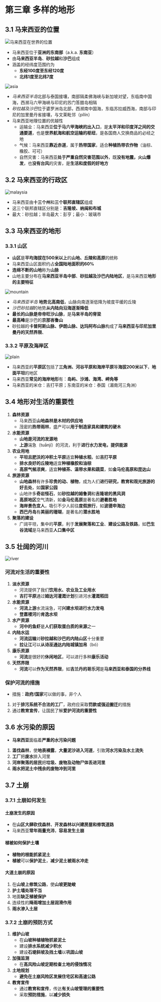 # 第三章 多样的地形

## 3.1 马来西亚的位置

![马来西亚在世界的位置](https://i.ibb.co/myRQLv8/malaysia-place.png)

- 马来西亚位于**亚洲的东南部**（a.k.a. **东南亚**）
- 由**马来西亚半岛**、**砂拉越**和**沙巴**组成
- 涵盖的经纬度范围约为
  - **东经100度至东经120度**
  - **北纬1度至北纬7度**

![asia](https://i.ibb.co/yf7hqPc/asia.png)

- *马来西亚半岛*北部与泰国接壤，南部隔柔佛海峡与新加坡对望，东临南中国海，西濒马六甲海峡与印尼的苏门答腊岛相隔
- *砂拉越及沙巴*位于婆罗洲岛北部，西濒南中国海，东临苏拉威西海，南部与印尼的加里曼丹省接壤，与文莱毗邻（pílín）
- 马来西亚地理位置的优越性
  - 运输业：马来西亚**位于马六甲海峡的出入口**，是**太平洋和印度洋之间的交通要道**，也是**世界航海和航空运输的枢纽**，是各国商人交换商品的必经之地
  - 气候：马来西亚**靠近赤道**，属于**热带国家**，适合**种植热带农作物**（油棕、橡胶、可可）
  - 自然灾害：马来西亚**处于严重自然灾害范围以外**，既**没有地震，火山爆发**，也**没有台风**的灾害，是**生活和度假的好地方**


## 3.2 马来西亚的行政区

![malaysia](https://i.ibb.co/xYqNXPN/malaysia.png)

- 马来西亚由**十三个州**和**三个联邦直辖区**组成
- 这三个联邦直辖区分别是：**吉隆坡、纳闽和布城**
- 最大：砂拉越；半岛最大：彭亨；最小：玻璃市

## 3.3 马来西亚的地形

### 3.3.1 山区

- **山区**是**平均海拔在500米以上**的**山地、丘陵和高原**的统称
- 马来西亚山区面积约占**全国陆地面积的60%**
- **连绵不断的山地**称为**山脉**
- 山地主要分布在**马来西亚半岛中部**、**砂拉越及沙巴内陆地区**，是马来西亚**地形的主要特征**

![mountain](https://i.ibb.co/kHcbLNW/mountain.png)

- *马来西亚半岛* **地势北高南低**，山脉向南逐渐低降为坡度平缓的丘陵
- *沙巴砂拉越*的地势**从内陆向沿海逐渐降低**
- **最长的山脉是帝帝旺沙山脉**，是**马来半岛的脊梁**
- **最高峰**是沙巴的**京那峇鲁山**
- 砂拉越的**卡普阿斯山脉、伊朗山脉、达玛阿布山脉**构成了**马来西亚与印尼加里曼丹的天然界限**、

### 3.3.2 平原及海岸区

![plain](https://i.ibb.co/wB0qV8Z/malaysia-plain.png)

- 马来西亚的**平原区**包括了**三角洲、河谷平原和海岸平原**等**海拔200米以下**，**地面平坦**的地区
- 马来西亚**常见的海岸地形**有：**岛屿、沙滩、海湾、岬角等**
- 马来西亚的米仓：吉打平原；东南亚的米仓：泰国（湄南河三角洲）

## 3.4 地形对生活的重要性

1. **森林资源**
   - 马来西亚**山地森林是木材的供应地**
   - 茂密的**热带雨林**，盛产可以**用于制造家具和建筑的硬木**
2. **水能资源**
   - **山地是河流的发源地**
   - **上游**湍急（tuānjí）的河流，利于**进行水力发电，提供能源**
3. **农业用地**
   - **平坦且肥沃的冲积土平原**适宜**种植水稻**，如**吉打平原**
   - **排水良好的丘陵地**适宜**种植橡胶和油棕**
   - **高原气候凉爽**，适宜**种植茶、温带水果和蔬菜**，如**金马伦高原和昆达山**
4. **旅游资源**
   - **山地森林**有许多**珍贵的动、植物**，成为人们**进行研究，教育和观光旅游的好去处**，如**国家公园**
   - 山地许多**奇岩怪石**，如**砂拉越的姆鲁洞**和**吉隆坡的黑风洞**
   - **高原地区**空气清新，如**金马伦高原**是著名的**避暑胜地**
   - **海岸景色宜人**，吸引不少人前往**度假旅行**，如**波德申海边**
   - **西巴丹岛**有**美丽的珊瑚**，是著名的**潜水胜地**
5. **聚落的建设**
   - 广阔平坦，集中的**平原**，利于**发展聚落和工业**、**建设公路及铁路**，如**巴生谷流域**是马来西亚**人口集中区**

## 3.5 壮阔的河川

![river](https://i.ibb.co/fCtptSF/malyasia-river.png)

### 河流对生活的重要性

1. **淡水资源**
   - 河流提供了我们**饮用水、农业及工业用水**
   - **吉打平原**通过**姆达河灌溉计划**引进河水**灌溉稻田**
2. **水能资源**
   - **河流上游**水流湍急，可**兴建水坝进行水力发电**
   - **登嘉楼河**的**肯逸水坝**
3. **水产资源**
   - **河中的鱼虾**是**人们获取蛋白质的来源**之一
4. **内陆水运**
   - **河流运输**对**砂拉越和沙巴的内陆山区**十分重要
   - **拉让江**可以**从诗巫通达内陆城镇加帛**（bó）
5. **康乐资源**
   - **河流**是很好的**休闲地区**，可以进行多种**康乐活动**
6. **天然界限**
   - **河流**可以**作为天然界限**，如**吉兰丹的哥乐河**是**马来西亚和泰国的分界线**

### 保护河流的措施

- 措施：**政府/国家**可以做的事，非个人

1. 对于**排污系统不合法的工厂**，政府应采取**罚款或强迫搬迁**的措施
2. 通过**教育宣传**，让国民了解**爱护河流的重要性**

## 3.6 水污染的原因

- **马来西亚**面临着**严重的水污染问题**

1. **滥伐森林**，使**地表裸露**，**大量泥沙进入河道**，引致**河水污染及水土流失**
2. **工厂**把**废水**排入河里
3. **河岸聚落的居民**把**垃圾、废物及动物尸体丢进河里**
4. **雨水把泥土中残余的废物冲到河里**

## 3.7 土崩

### 3.7.1 土崩如何发生

#### 土崩发生的原因

- 在**山区大肆砍伐森林**，**开发森林以兴建房屋和修筑道路**
- 马来西亚**常年雨量充沛**，**容易发生土崩**

#### 植被如何保护土壤

- **植物的根能抓紧泥土**
- **植被**可以**保护泥土**，**减少泥土被雨水冲走**

#### 大道土崩的原因

1. 在**山坡上修筑公路**，使**山坡更陡峻**
2. **护土墙处理不当**
3. 地面**缺乏植被保护**
4. 连续性的**降雨增加土层润滑作用**
5. **雨水渗入土层**

### 3.7.2 土崩的预防方式

1. **维护山坡**
   - 在**山坡种植植物抓紧泥土**
   - 建设**排水系统减少积水**
   - 建设**石堤斜坡及挡土墙**以**巩固山坡**
2. **加强监测**
   - 在**高风险山坡定期检查土地的侵蚀情况**
3. **土地规划**
   - **避免在土崩风险区发展住宅区和高速公路**
4. **教育宣传**
   - 通过**教育和宣传**，传达**有关山坡管理的重要性**
   - 采取**预防措施**，以**减少损失**